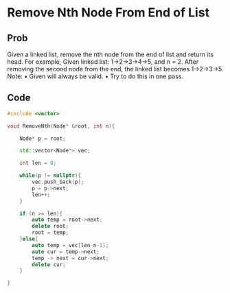 # Remove Nth Node From End of List

## Prob

Given a linked list, remove the nth node from the end of list and return its head. For example, Given linked list: 1->2->3->4->5, and n = 2.
After removing the second node from the end, the linked list becomes 1->2->3->5. Note:
• Given will always be valid. • Try to do this in one pass.


## Code

```cpp
#include <vector>

void RemoveNth(Node* &root, int n){

	Node* p = root;

	std::vector<Node*> vec;

	int len = 0;

	while(p != nullptr){
		vec.push_back(p);
		p = p->next;
		len++;
	}

	if (n >= len){
		auto temp = root->next;
		delete root;
		root = temp;
	}else{
		auto temp = vec[len-n-1];
		auto cur = temp->next;
		temp -> next = cur->next;
		delete cur;
	}

}

```

